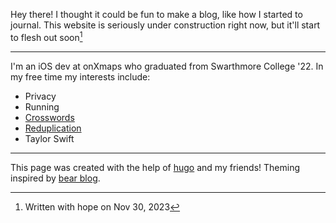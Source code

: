 
Hey there! I thought it could be fun to make a blog, like how I started to journal. This website is seriously under construction right now, but it'll start to flesh out soon[^*]

---
I'm an iOS dev at onXmaps who graduated from Swarthmore College '22. In my free time my interests include:
- Privacy
- Running
- [Crosswords](https://www.crosswordconstruction.com)
- [Reduplication](https://en.wikipedia.org/wiki/Reduplication#English)
- Taylor Swift

---

This page was created with the help of [hugo](https://gohugo.io/) and my friends! Theming inspired by [bear blog](https://bearblog.dev/).

[^*]: Written with hope on Nov 30, 2023